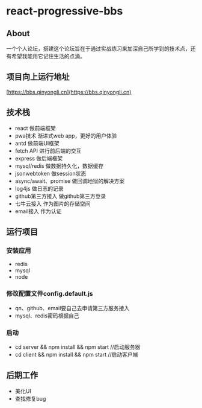 # react-progressive-bbs

## About

一个个人论坛，搭建这个论坛旨在于通过实战练习来加深自己所学到的技术点，还有希望我能用它记住生活的点滴。

## 项目向上运行地址

[https://bbs.qinyongli.cn](https://bbs.qinyongli.cn)

## 技术栈

- react 做前端框架
- pwa技术 渐进式web app，更好的用户体验
- antd 做前端UI框架
- fetch API 进行前后端的交互
- express 做后端框架
- mysql/redis 做数据持久化，数据缓存
- jsonwebtoken 做session状态
- async/await、promise 做回调地狱的解决方案
- log4js 做日志的记录
- github第三方接入 做github第三方登录
- 七牛云接入 作为图片的存储空间
- email接入 作为认证

## 运行项目

### 安装应用

- redis
- mysql
- node

### 修改配置文件config.default.js

- qn、github、email要自己去申请第三方服务接入
- mysql、redis密码根据自己

### 启动

- cd server && npm install && npm start //启动服务器
- cd client && npm install && npm start //启动客户端

## 后期工作

- 美化UI
- 查找修复bug